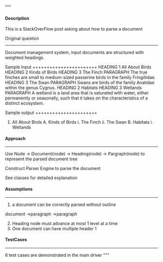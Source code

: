 """
#### Description

This is a StackOverFlow  post asking about how to parse a document

Original question
_______________________
Document management system, input documents are structured with weighted headings.

Sample Input
+++++++++++++++++++++++
HEADING 1  All About Birds
HEADING 2  Kinds of Birds
HEADING 3  The Finch
PARAGRAPH  The true finches are small to medium-sized passerine birds in
           the family Fringillidae.
HEADING 3  The Swan
PARAGRAPH  Swans are birds of the family Anatidae within the genus Cygnus.
HEADING 2  Habitats
HEADING 3  Wetlands
PARAGRAPH  A wetland is a land area that is saturated with water, either
           permanently or seasonally, such that it takes on the
           characteristics of a distinct ecosystem.

Sample output
++++++++++++++++++++++
1. All About Birds
  A. Kinds of Birds
i. The Finch
    ii. The Swan
  B. Habitats
i. Wetlands


#### Approach
_____________________
Use
Node -> Document(node)
     -> Heading(node)
     -> Pargraph(node)
to represent the parsed document tree

Construct
Parser Engine to parse the document

See classes for detailed explanation

#### Assumptions
____________________
1. a document can be correctly parsed without outline

document ->paragraph
         ->paragraph

2. Heading node must advance at most 1 level at a time
3. One document can have multiple header 1

#### TestCases
____________________
6 test cases are demonstrated in the main driver
"""
